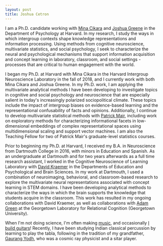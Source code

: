 ```yaml
---
layout: post
title: Joshua Cetron
---
```


I am a Ph.D. candidate working with [Mina Cikara](http://www.intergroupneurosciencelaboratory.com/) and [Joshua Greene](https://www.joshua-greene.net/) in the Department of Psychology at Harvard. In my research, I study the ways in which intergroup contexts shape knowledge representations and information processing. Using methods from cognitive neuroscience, multivariate statistics, and social psychology, I seek to characterize the neural and psychological mechanisms that support information acquisition and concept learning in laboratory, classroom, and social settings - processes that are critical to human engagement with the world.

I began my Ph.D. at Harvard with Mina Cikara in the Harvard Intergroup Neuroscience Laboratory in the fall of 2018, and I currently work with both Mina Cikara and Joshua Greene. In my Ph.D. work, I am applying the multivariate analytical methods I have been developing to investigate topics in cognitive and social psychology and neuroscience that are especially salient in today's increasingly polarized sociopolitical climate. These topics include the impact of intergroup biases on evidence-based learning and the representational confusability of facts and opinions. Additionally, I continue to develop multivariate statistical methods with [Patrick Mair](https://psychology.fas.harvard.edu/people/patrick-mair), including work on exploratory methods for characterizing informational facets in low-dimensional embeddings of complex representational spaces using multidimensional scaling and support vector machines. I am also the Teaching Fellow for two of Patrick Mair's graduate-level statistics courses.

Prior to beginning my Ph.D. at Harvard, I received my B.A. in Neuroscience from Dartmouth College in 2016, with minors in Education and Spanish. As an undergraduate at Dartmouth and for two years afterwards as a full time research assistant, I worked in the Cognitive Neuroscience of Learning Laboratory with [David Kraemer](https://sites.dartmouth.edu/kraemerlab/) in the Departments of Education and Psychological and Brain Sciences. In my work at Dartmouth, I used a combination of neuroimaging, behavioral, and classroom-based research to explore the multivariate neural representations associated with concept learning in STEM domains. I have been developing analytical methods to characterize the ways in which the brain supports the knowledge that students acquire in the classroom. This work has resulted in my ongoing collaborations with David Kraemer, as well as collaborations with [Adam Green](http://cng.georgetown.edu/home) at the Georgetown Laboratory for Relational Cognition (Georgetown University).

When I'm not doing science, I'm often making [music](https://soundcloud.com/josh_cetron), and occasionally [I build guitars](https://www.facebook.com/jscguitars/)! Recently, I have been studying Indian classical percussion by learning to play the tabla, following in the tradition of my grandfather, [Gaurang Yodh](https://icecube.wisc.edu/news/collaboration/2019/07/joyful-music-filled-life-of-physicist-dr-gaurang-yodh/), who was a cosmic ray physicist and a sitar player.
